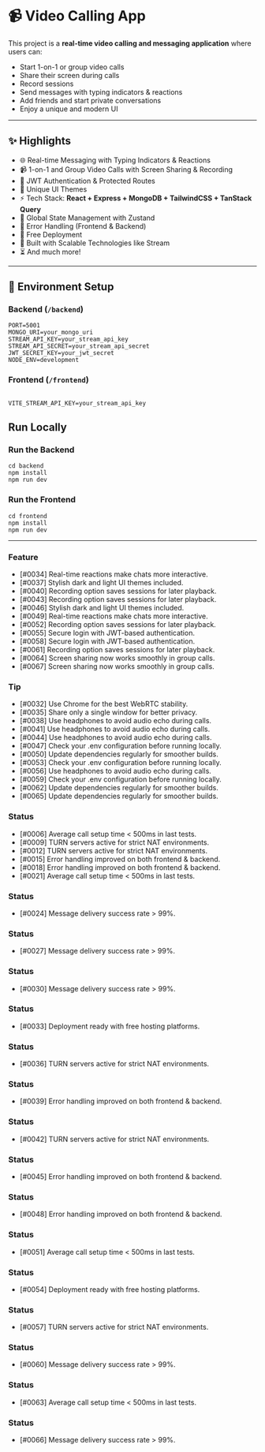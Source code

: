 # 📹 Video Calling App

This project is a **real-time video calling and messaging application** where users can:  
- Start 1-on-1 or group video calls  
- Share their screen during calls  
- Record sessions  
- Send messages with typing indicators & reactions  
- Add friends and start private conversations  
- Enjoy a unique and modern UI  

---

## ✨ Highlights
- 🌐 Real-time Messaging with Typing Indicators & Reactions  
- 📹 1-on-1 and Group Video Calls with Screen Sharing & Recording  
- 🔐 JWT Authentication & Protected Routes  
- 🎨 Unique UI Themes  
- ⚡ Tech Stack: **React + Express + MongoDB + TailwindCSS + TanStack Query**  
- 🧠 Global State Management with Zustand  
- 🚨 Error Handling (Frontend & Backend)  
- 🚀 Free Deployment  
- 🎯 Built with Scalable Technologies like Stream  
- ⏳ And much more!  

---

## 🔧 Environment Setup

### Backend (`/backend`)
```env
PORT=5001  
MONGO_URI=your_mongo_uri  
STREAM_API_KEY=your_stream_api_key  
STREAM_API_SECRET=your_stream_api_secret  
JWT_SECRET_KEY=your_jwt_secret  
NODE_ENV=development
```
### Frontend (`/frontend`)
```env

VITE_STREAM_API_KEY=your_stream_api_key
```
## Run Locally
### Run the Backend
```
cd backend  
npm install  
npm run dev
```
### Run the Frontend
```
cd frontend  
npm install  
npm run dev
```
<!-- AUTO-UPDATED:START -->
---

### Feature
- [#0034] Real-time reactions make chats more interactive.
- [#0037] Stylish dark and light UI themes included.
- [#0040] Recording option saves sessions for later playback.
- [#0043] Recording option saves sessions for later playback.
- [#0046] Stylish dark and light UI themes included.
- [#0049] Real-time reactions make chats more interactive.
- [#0052] Recording option saves sessions for later playback.
- [#0055] Secure login with JWT-based authentication.
- [#0058] Secure login with JWT-based authentication.
- [#0061] Recording option saves sessions for later playback.
- [#0064] Screen sharing now works smoothly in group calls.
- [#0067] Screen sharing now works smoothly in group calls.

### Tip
- [#0032] Use Chrome for the best WebRTC stability.
- [#0035] Share only a single window for better privacy.
- [#0038] Use headphones to avoid audio echo during calls.
- [#0041] Use headphones to avoid audio echo during calls.
- [#0044] Use headphones to avoid audio echo during calls.
- [#0047] Check your .env configuration before running locally.
- [#0050] Update dependencies regularly for smoother builds.
- [#0053] Check your .env configuration before running locally.
- [#0056] Use headphones to avoid audio echo during calls.
- [#0059] Check your .env configuration before running locally.
- [#0062] Update dependencies regularly for smoother builds.
- [#0065] Update dependencies regularly for smoother builds.

### Status
- [#0006] Average call setup time < 500ms in last tests.
- [#0009] TURN servers active for strict NAT environments.
- [#0012] TURN servers active for strict NAT environments.
- [#0015] Error handling improved on both frontend & backend.
- [#0018] Error handling improved on both frontend & backend.
- [#0021] Average call setup time < 500ms in last tests.

### Status
- [#0024] Message delivery success rate > 99%.

### Status
- [#0027] Message delivery success rate > 99%.

### Status
- [#0030] Message delivery success rate > 99%.

### Status
- [#0033] Deployment ready with free hosting platforms.

### Status
- [#0036] TURN servers active for strict NAT environments.

### Status
- [#0039] Error handling improved on both frontend & backend.

### Status
- [#0042] TURN servers active for strict NAT environments.

### Status
- [#0045] Error handling improved on both frontend & backend.

### Status
- [#0048] Error handling improved on both frontend & backend.

### Status
- [#0051] Average call setup time < 500ms in last tests.

### Status
- [#0054] Deployment ready with free hosting platforms.

### Status
- [#0057] TURN servers active for strict NAT environments.

### Status
- [#0060] Message delivery success rate > 99%.

### Status
- [#0063] Average call setup time < 500ms in last tests.

### Status
- [#0066] Message delivery success rate > 99%.
<!-- AUTO-UPDATED:END -->
